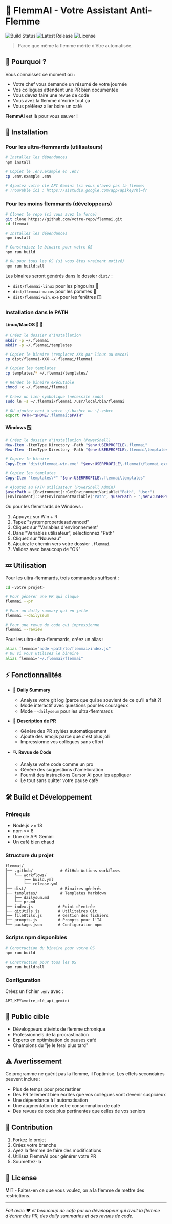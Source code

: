 # 🦥 FlemmAI - Votre Assistant Anti-Flemme

![Build Status](https://github.com/Colin-thetribe/dailysum-gemini/actions/workflows/build.yml/badge.svg)
![Latest Release](https://img.shields.io/github/v/release/Colin-thetribe/dailysum-gemini)
![License](https://img.shields.io/github/license/Colin-thetribe/dailysum-gemini)

> Parce que même la flemme mérite d'être automatisée.

## 🤔 Pourquoi ?

Vous connaissez ce moment où :
- Votre chef vous demande un résumé de votre journée
- Vos collègues attendent une PR bien documentée
- Vous devez faire une revue de code
- Vous avez la flemme d'écrire tout ça
- Vous préférez aller boire un café

**FlemmAI** est là pour vous sauver ! 

## 🚀 Installation

### Pour les ultra-flemmards (utilisateurs)

```bash
# Installez les dépendances
npm install

# Copiez le .env.example en .env
cp .env.example .env

# Ajoutez votre clé API Gemini (si vous n'avez pas la flemme)
# Trouvable ici : https://aistudio.google.com/app/apikey?hl=fr
```

### Pour les moins flemmards (développeurs)

```bash
# Clonez le repo (si vous avez la force)
git clone https://github.com/votre-repo/flemmai.git
cd flemmai

# Installez les dépendances
npm install

# Construisez le binaire pour votre OS
npm run build

# Ou pour tous les OS (si vous êtes vraiment motivé)
npm run build:all
```

Les binaires seront générés dans le dossier `dist/` :
- `dist/flemmai-linux` pour les pingouins 🐧
- `dist/flemmai-macos` pour les pommes 🍎
- `dist/flemmai-win.exe` pour les fenêtres 🪟

### Installation dans le PATH

#### Linux/MacOS 🐧 🍎

```bash
# Créez le dossier d'installation
mkdir -p ~/.flemmai
mkdir -p ~/.flemmai/templates

# Copiez le binaire (remplacez XXX par linux ou macos)
cp dist/flemmai-XXX ~/.flemmai/flemmai

# Copiez les templates
cp templates/* ~/.flemmai/templates/

# Rendez le binaire exécutable
chmod +x ~/.flemmai/flemmai

# Créez un lien symbolique (nécessite sudo)
sudo ln -s ~/.flemmai/flemmai /usr/local/bin/flemmai

# OU ajoutez ceci à votre ~/.bashrc ou ~/.zshrc
export PATH="$HOME/.flemmai:$PATH"
```

#### Windows 🪟

```powershell
# Créez le dossier d'installation (PowerShell)
New-Item -ItemType Directory -Path "$env:USERPROFILE\.flemmai"
New-Item -ItemType Directory -Path "$env:USERPROFILE\.flemmai\templates"

# Copiez le binaire
Copy-Item "dist\flemmai-win.exe" "$env:USERPROFILE\.flemmai\flemmai.exe"

# Copiez les templates
Copy-Item "templates\*" "$env:USERPROFILE\.flemmai\templates"

# Ajoutez au PATH utilisateur (PowerShell Admin)
$userPath = [Environment]::GetEnvironmentVariable("Path", "User")
[Environment]::SetEnvironmentVariable("Path", $userPath + ";$env:USERPROFILE\.flemmai", "User")
```

Ou pour les flemmards de Windows :
1. Appuyez sur Win + R
2. Tapez "systempropertiesadvanced"
3. Cliquez sur "Variables d'environnement"
4. Dans "Variables utilisateur", sélectionnez "Path"
5. Cliquez sur "Nouveau"
6. Ajoutez le chemin vers votre dossier `.flemmai`
7. Validez avec beaucoup de "OK"

## 💤 Utilisation

Pour les ultra-flemmards, trois commandes suffisent :

```bash
cd <votre projet>

# Pour générer une PR qui claque
flemmai --pr

# Pour un daily summary qui en jette
flemmai --dailyseum

# Pour une revue de code qui impressionne
flemmai --review
```

Pour les ultra-ultra-flemmards, créez un alias :

```bash
alias flemmai="node <path/to/flemmai>index.js"
# Ou si vous utilisez le binaire
alias flemmai="~/.flemmai/flemmai"
```

## ⚡ Fonctionnalités

- 📝 **Daily Summary**
  - Analyse votre git log (parce que qui se souvient de ce qu'il a fait ?)
  - Mode interactif avec questions pour les courageux
  - Mode `--dailyseum` pour les ultra-flemmards

- 🔄 **Description de PR**
  - Génère des PR stylées automatiquement
  - Ajoute des emojis parce que c'est plus joli
  - Impressionne vos collègues sans effort

- 🔍 **Revue de Code**
  - Analyse votre code comme un pro
  - Génère des suggestions d'amélioration
  - Fournit des instructions Cursor AI pour les appliquer
  - Le tout sans quitter votre pause café

## 🛠️ Build et Développement

### Prérequis
- Node.js >= 18
- npm >= 8
- Une clé API Gemini
- Un café bien chaud

### Structure du projet
```
flemmai/
├── .github/            # GitHub Actions workflows
│   └── workflows/
│       ├── build.yml
│       └── release.yml
├── dist/               # Binaires générés
├── templates/          # Templates Markdown
│   ├── dailysum.md
│   └── pr.md
├── index.js           # Point d'entrée
├── gitUtils.js        # Utilitaires Git
├── fileUtils.js       # Gestion des fichiers
├── prompts.js         # Prompts pour l'IA
└── package.json       # Configuration npm
```

### Scripts npm disponibles
```bash
# Construction du binaire pour votre OS
npm run build

# Construction pour tous les OS
npm run build:all
```

### Configuration
Créez un fichier `.env` avec :
```env
API_KEY=votre_clé_api_gemini
```

## 🎯 Public cible

- Développeurs atteints de flemme chronique
- Professionnels de la procrastination
- Experts en optimisation de pauses café
- Champions du "je le ferai plus tard"

## ⚠️ Avertissement

Ce programme ne guérit pas la flemme, il l'optimise. Les effets secondaires peuvent inclure :
- Plus de temps pour procrastiner
- Des PR tellement bien écrites que vos collègues vont devenir suspicieux
- Une dépendance à l'automatisation
- Une augmentation de votre consommation de café
- Des revues de code plus pertinentes que celles de vos seniors

## 🤝 Contribution

1. Forkez le projet
2. Créez votre branche
3. Ayez la flemme de faire des modifications
4. Utilisez FlemmAI pour générer votre PR
5. Soumettez-la

## 📝 License

MIT - Faites-en ce que vous voulez, on a la flemme de mettre des restrictions.

---

*Fait avec ❤️ et beaucoup de café par un développeur qui avait la flemme d'écrire des PR, des daily summaries et des revues de code.*
